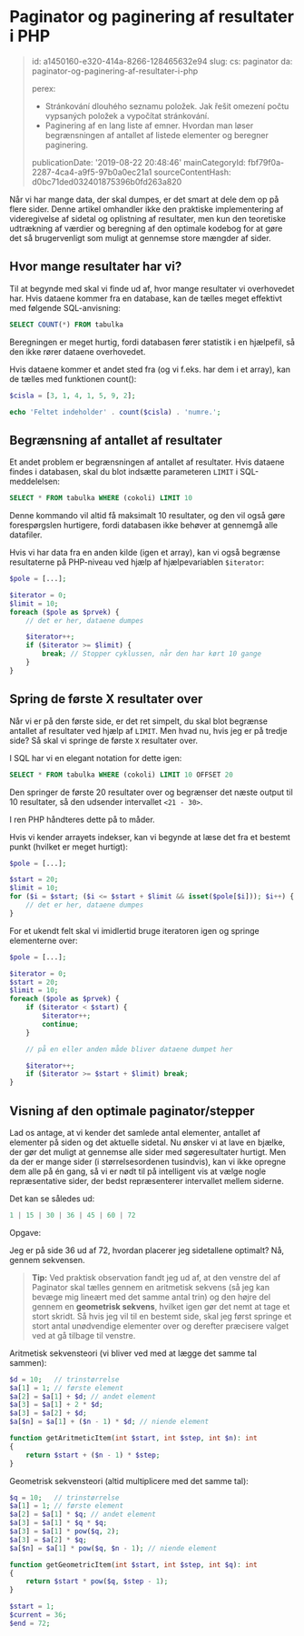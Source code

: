 Paginator og paginering af resultater i PHP
===========================================

> id: a1450160-e320-414a-8266-128465632e94
> slug:
> 	cs: paginator
> 	da: paginator-og-paginering-af-resultater-i-php
> 
> perex:
> 	- Stránkování dlouhého seznamu položek. Jak řešit omezení počtu vypsaných položek a vypočítat stránkování.
> 	- Paginering af en lang liste af emner. Hvordan man løser begrænsningen af antallet af listede elementer og beregner paginering.
> 
> publicationDate: '2019-08-22 20:48:46'
> mainCategoryId: fbf79f0a-2287-4ca4-a9f5-97b0a0ec21a1
> sourceContentHash: d0bc71ded032401875396b0fd263a820

Når vi har mange data, der skal dumpes, er det smart at dele dem op på flere sider. Denne artikel omhandler ikke den praktiske implementering af videregivelse af sidetal og oplistning af resultater, men kun den teoretiske udtrækning af værdier og beregning af den optimale kodebog for at gøre det så brugervenligt som muligt at gennemse store mængder af sider.

Hvor mange resultater har vi?
----------------------

Til at begynde med skal vi finde ud af, hvor mange resultater vi overhovedet har. Hvis dataene kommer fra en database, kan de tælles meget effektivt med følgende SQL-anvisning:

```sql
SELECT COUNT(*) FROM tabulka
```

Beregningen er meget hurtig, fordi databasen fører statistik i en hjælpefil, så den ikke rører dataene overhovedet.

Hvis dataene kommer et andet sted fra (og vi f.eks. har dem i et array), kan de tælles med funktionen count():

```php
$cisla = [3, 1, 4, 1, 5, 9, 2];

echo 'Feltet indeholder' . count($cisla) . 'numre.';
```

Begrænsning af antallet af resultater
----------------------

Et andet problem er begrænsningen af antallet af resultater. Hvis dataene findes i databasen, skal du blot indsætte parameteren `LIMIT` i SQL-meddelelsen:

```sql
SELECT * FROM tabulka WHERE (cokoli) LIMIT 10
```

Denne kommando vil altid få maksimalt 10 resultater, og den vil også gøre forespørgslen hurtigere, fordi databasen ikke behøver at gennemgå alle datafiler.

Hvis vi har data fra en anden kilde (igen et array), kan vi også begrænse resultaterne på PHP-niveau ved hjælp af hjælpevariablen `$iterator`:

```php
$pole = [...];

$iterator = 0;
$limit = 10;
foreach ($pole as $prvek) {
	// det er her, dataene dumpes

	$iterator++;
	if ($iterator >= $limit) {
	    break; // Stopper cyklussen, når den har kørt 10 gange
	}
}
```

Spring de første X resultater over
----------------------

Når vi er på den første side, er det ret simpelt, du skal blot begrænse antallet af resultater ved hjælp af `LIMIT`. Men hvad nu, hvis jeg er på tredje side? Så skal vi springe de første `X` resultater over.

I SQL har vi en elegant notation for dette igen:

```sql
SELECT * FROM tabulka WHERE (cokoli) LIMIT 10 OFFSET 20
```

Den springer de første 20 resultater over og begrænser det næste output til 10 resultater, så den udsender intervallet `<21 - 30>`.

I ren PHP håndteres dette på to måder.

Hvis vi kender arrayets indekser, kan vi begynde at læse det fra et bestemt punkt (hvilket er meget hurtigt):

```php
$pole = [...];

$start = 20;
$limit = 10;
for ($i = $start; ($i <= $start + $limit && isset($pole[$i])); $i++) {
	// det er her, dataene dumpes
}
```

For et ukendt felt skal vi imidlertid bruge iteratoren igen og springe elementerne over:

```php
$pole = [...];

$iterator = 0;
$start = 20;
$limit = 10;
foreach ($pole as $prvek) {
	if ($iterator < $start) {
		$iterator++;
		continue;
	}

	// på en eller anden måde bliver dataene dumpet her

	$iterator++;
	if ($iterator >= $start + $limit) break;
}
```

Visning af den optimale paginator/stepper
----------------------

Lad os antage, at vi kender det samlede antal elementer, antallet af elementer på siden og det aktuelle sidetal. Nu ønsker vi at lave en bjælke, der gør det muligt at gennemse alle sider med søgeresultater hurtigt. Men da der er mange sider (i størrelsesordenen tusindvis), kan vi ikke opregne dem alle på én gang, så vi er nødt til på intelligent vis at vælge nogle repræsentative sider, der bedst repræsenterer intervallet mellem siderne.

Det kan se således ud:

```php
1 | 15 | 30 | 36 | 45 | 60 | 72
```

Opgave:

Jeg er på side 36 ud af 72, hvordan placerer jeg sidetallene optimalt?
Nå, gennem sekvensen.

> **Tip:** Ved praktisk observation fandt jeg ud af, at den venstre del af Paginator skal tælles gennem en aritmetisk sekvens (så jeg kan bevæge mig lineært med det samme antal trin) og den højre del gennem en **geometrisk sekvens**, hvilket igen gør det nemt at tage et stort skridt. Så hvis jeg vil til en bestemt side, skal jeg først springe et stort antal unødvendige elementer over og derefter præcisere valget ved at gå tilbage til venstre.

Aritmetisk sekvensteori (vi bliver ved med at lægge det samme tal sammen):

```php
$d = 10;   // trinstørrelse
$a[1] = 1; // første element
$a[2] = $a[1] + $d; // andet element
$a[3] = $a[1] + 2 * $d;
$a[3] = $a[2] + $d;
$a[$n] = $a[1] + ($n - 1) * $d; // niende element

function getAritmeticItem(int $start, int $step, int $n): int
{
	return $start + ($n - 1) * $step;
}
```

Geometrisk sekvensteori (altid multiplicere med det samme tal):

```php
$q = 10;   // trinstørrelse
$a[1] = 1; // første element
$a[2] = $a[1] * $q; // andet element
$a[3] = $a[1] * $q * $q;
$a[3] = $a[1] * pow($q, 2);
$a[3] = $a[2] * $q;
$a[$n] = $a[1] * pow($q, $n - 1); // niende element

function getGeometricItem(int $start, int $step, int $q): int
{
	return $start * pow($q, $step - 1);
}
```



```php
$start = 1;
$current = 36;
$end = 72;
```
